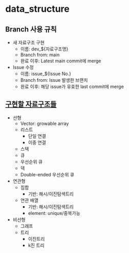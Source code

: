 # data_structure
## Branch 사용 규칙
- 새 자료구조 구현
  - 이름: dev_${자료구조명}
  - Branch from: main
  - 완료 이후: Latest main commit에 merge
- Issue 수정
  - 이름: issue_${Issue No.}
  - Branch from: Issue 발생한 브랜치
  - 완료 이후: 해당 issue가 유효한 last commit에 merge
## [구현할 자료구조들](https://en.wikipedia.org/wiki/List_of_data_structures)
  - 선형
    - Vector: growable array
    - 리스트
      - 단일 연결
      - 이중 연결
    - 스택
    - 큐
    - 우선순위 큐
    - 덱
    - Double-ended 우선순위 큐
  - 연관형
    - 집합
      - 기반: 해시/이진탐색트리
    - 연관 배열
      - 기반: 해시/이진탐색트리
      - element: unique/중복가능
  - 비선형
    - 그래프
    - 트리
      - 이진트리
      - k진 트리